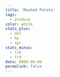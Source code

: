 ```yaml
---
title: 'Masked Potato'
tags:
  - produce
color: white
stats_plus:
  - def
  - hp
  - spr
stats_minus:
  - lck
  - frd
date: 0000-00-00
permalink: false
---
```


